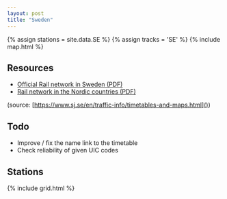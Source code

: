 ```yaml
---
layout: post
title: "Sweden"
---
```

{% assign stations = site.data.SE %}
{% assign tracks = 'SE' %}
{% include map.html %}
<br />

## Resources

- [Official Rail network in Sweden (PDF)](https://www.sj.se/content/dam/externt/bilder/ovrigt/kartor/sjlinjekartahelasverige-eng-2022.pdf)
- [Rail network in the Nordic countries (PDF)](https://www.sj.se/content/dam/externt/bilder/ovrigt/kartor/kartaovernordiskajarnvagsnatet-2012.pdf)

(source: [https://www.sj.se/en/traffic-info/timetables-and-maps.html]())

## Todo

- Improve / fix the name link to the timetable
- Check reliability of given UIC codes

## Stations

{% include grid.html %}

